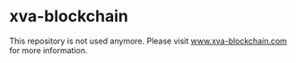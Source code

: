 # xva-blockchain

This repository is not used anymore. Please visit www.xva-blockchain.com for more information.
